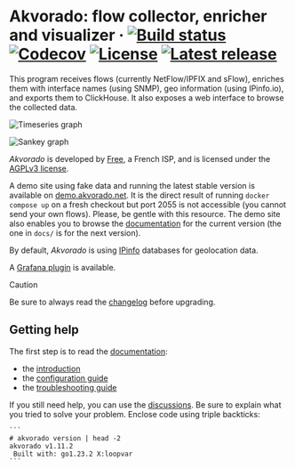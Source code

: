 # Akvorado: flow collector, enricher and visualizer &middot; [![Build status](https://img.shields.io/github/actions/workflow/status/akvorado/akvorado/ci.yml?branch=main&style=flat-square)](https://github.com/akvorado/akvorado/actions/workflows/ci.yml) [![Codecov](https://img.shields.io/codecov/c/github/akvorado/akvorado?style=flat-square)](https://codecov.io/gh/akvorado/akvorado) [![License](https://img.shields.io/github/license/akvorado/akvorado?style=flat-square)](LICENSE.txt) [![Latest release](https://img.shields.io/github/v/release/akvorado/akvorado?style=flat-square)](https://github.com/akvorado/akvorado/releases)

This program receives flows (currently NetFlow/IPFIX and sFlow), enriches them
with interface names (using SNMP), geo information (using IPinfo.io), and
exports them to ClickHouse. It also exposes a web interface to browse the
collected data.

![Timeseries graph](console/data/docs/timeseries.png)

![Sankey graph](console/data/docs/sankey.png)

*Akvorado* is developed by [Free](https://www.free.fr), a French ISP,
and is licensed under the [AGPLv3 license](LICENSE.txt).

A demo site using fake data and running the latest stable version is
available on [demo.akvorado.net](https://demo.akvorado.net). It is the
direct result of running `docker compose up` on a fresh checkout but
port 2055 is not accessible (you cannot send your own flows). Please,
be gentle with this resource. The demo site also enables you to browse
the [documentation](https://demo.akvorado.net/docs) for the current version
(the one in `docs/` is for the next version).

By default, *Akvorado* is using [IPinfo](https://ipinfo.io) databases for
geolocation data.

A [Grafana plugin](https://github.com/ovh/grafana-akvorado) is available.

> [!CAUTION]
> Be sure to always read the [changelog](console/data/docs/99-changelog.md)
> before upgrading.

## Getting help

The first step is to read the [documentation](https://demo.akvorado.net/docs):

- the [introduction](https://demo.akvorado.net/docs/intro)
- the [configuration guide](https://demo.akvorado.net/docs/configuration)
- the [troubleshooting guide](https://demo.akvorado.net/docs/troubleshooting)

If you still need help, you can use the
[discussions](https://github.com/akvorado/akvorado/discussions/categories/q-a).
Be sure to explain what you tried to solve your problem. Enclose code using
triple backticks:

````
```
# akvorado version | head -2
akvorado v1.11.2
 Built with: go1.23.2 X:loopvar
```
````

